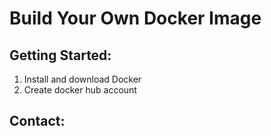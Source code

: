 # Build Your Own Docker Image

## Getting Started:

1. Install and download Docker
2. Create docker hub account


## Contact:
 
